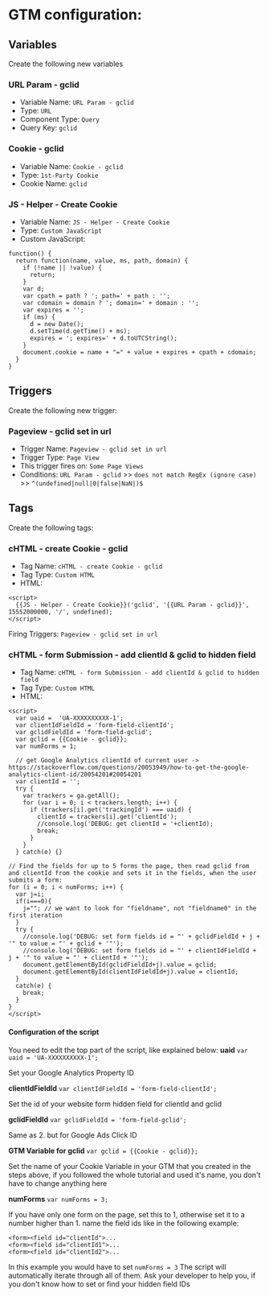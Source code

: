 # GTM configuration:
## Variables
Create the following new variables
### URL Param - gclid
- Variable Name: `URL Param - gclid`
- Type: `URL`
- Component Type: `Query`
- Query Key: `gclid`

### Cookie - gclid
- Variable Name: `Cookie - gclid`
- Type: `1st-Party Cookie`
- Cookie Name: `gclid`

### JS - Helper - Create Cookie
- Variable Name: `JS - Helper - Create Cookie`
- Type: `Custom JavaScript`
- Custom JavaScript:
```
function() {
  return function(name, value, ms, path, domain) {
    if (!name || !value) {
      return;
    }
    var d;
    var cpath = path ? '; path=' + path : '';
    var cdomain = domain ? '; domain=' + domain : '';
    var expires = '';
    if (ms) {
      d = new Date();
      d.setTime(d.getTime() + ms);
      expires = '; expires=' + d.toUTCString();
    }
    document.cookie = name + "=" + value + expires + cpath + cdomain;
  }
}
```
## Triggers
Create the following new trigger:

### Pageview - gclid set in url
- Trigger Name: `Pageview - gclid set in url`
- Trigger Type: `Page View`
- This trigger fires on: `Some Page Views`
- Conditions: `URL Param - gclid` >> `does not match RegEx (ignore case)` >> `^(undefined|null|0|false|NaN|)$`

## Tags
Create the following tags:

### cHTML - create Cookie - gclid
- Tag Name: `cHTML - create Cookie - gclid`
- Tag Type: `Custom HTML`
- HTML:
```
<script>
  {{JS - Helper - Create Cookie}}('gclid', '{{URL Param - gclid}}', 15552000000, '/', undefined);
</script>
```
Firing Triggers: `Pageview - gclid set in url`


### cHTML - form Submission - add clientId & gclid to hidden field
- Tag Name: `cHTML - form Submission - add clientId & gclid to hidden field`
- Tag Type: `Custom HTML`
- HTML:
```
<script>
  var uaid =  'UA-XXXXXXXXXX-1';
  var clientIdFieldId = 'form-field-clientId';
  var gclidFieldId = 'form-field-gclid';
  var gclid = {{Cookie - gclid}};
  var numForms = 1;
  
  // get Google Analytics clientId of current user -> https://stackoverflow.com/questions/20053949/how-to-get-the-google-analytics-client-id/20054201#20054201
  var clientId = '';
  try {
    var trackers = ga.getAll();
    for (var i = 0; i < trackers.length; i++) {
      if (trackers[i].get('trackingId') === uaid) {
        clientId = trackers[i].get('clientId');
        //console.log('DEBUG: get clientId = '+clientId);
        break;
      }
    }
  } catch(e) {}
  
// Find the fields for up to 5 forms the page, then read gclid from and clientId from the cookie and sets it in the fields, when the user submits a form:
for (i = 0; i < numForms; i++) {
  var j=i;
  if(i===0){
    j=""; // we want to look for "fieldname", not "fieldname0" in the first iteration
  }
  try {
    //console.log('DEBUG: set form fields id = "' + gclidFieldId + j + '" to value = "' + gclid + '"');
    //console.log('DEBUG: set form fields id = "' + clientIdFieldId + j + '" to value = "' + clientId + '"');
    document.getElementById(gclidFieldId+j).value = gclid;
    document.getElementById(clientIdFieldId+j).value = clientId;
  }
  catch(e) {
    break;
  }
}
</script>
```

#### Configuration of the script
You need to edit the top part of the script, like explained below:
**uaid**
`var uaid = 'UA-XXXXXXXXXX-1';`

Set your Google Analytics Property ID 

**clientIdFieldId**
`var clientIdFieldId = 'form-field-clientId';`

Set the id of your website form hidden field for clientId and gclid

**gclidFieldId**
`var gclidFieldId = 'form-field-gclid';`

Same as 2. but for Google Ads Click ID

**GTM Variable for gclid**
`var gclid = {{Cookie - gclid}};`

Set the name of your Cookie Variable in your GTM that you created in the steps above, if you followed the whole tutorial and used it's name, you don't have to change anything here

**numForms**
`var numForms = 3;`

If you have only one form on the page, set this to 1, otherwise set it to a number higher than 1.
name the field ids like in the following example:
```
<form><field id="clientId">...
<form><field id="clientId1">...
<form><field id="clientId2">...
```
In this example you would have to set `numForms = 3`
The script will automatically iterate through all of them. Ask your developer to help you, if you don't know how to set or find your hidden field IDs
